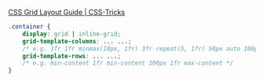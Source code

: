 
[CSS Grid Layout Guide | CSS-Tricks](https://css-tricks.com/snippets/css/complete-guide-grid/)

```css
.container { 
	display: grid | inline-grid; 
	grid-template-columns: ... ...; 
	/* e.g. 1fr 1fr minmax(10px, 1fr) 3fr repeat(5, 1fr) 50px auto 100px 1fr */ 
	grid-template-rows: ... ...; 
	/* e.g. min-content 1fr min-content 100px 1fr max-content */
}

```